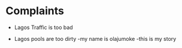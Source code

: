# Complaints

- Lagos Traffic is too bad

- Lagos pools are too dirty
-my name is olajumoke
-this is my story
